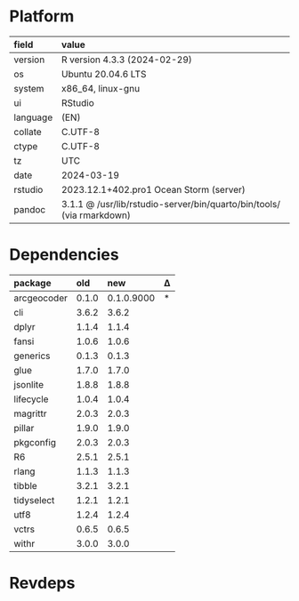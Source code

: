 # Platform

|field    |value                                                                 |
|:--------|:---------------------------------------------------------------------|
|version  |R version 4.3.3 (2024-02-29)                                          |
|os       |Ubuntu 20.04.6 LTS                                                    |
|system   |x86_64, linux-gnu                                                     |
|ui       |RStudio                                                               |
|language |(EN)                                                                  |
|collate  |C.UTF-8                                                               |
|ctype    |C.UTF-8                                                               |
|tz       |UTC                                                                   |
|date     |2024-03-19                                                            |
|rstudio  |2023.12.1+402.pro1 Ocean Storm (server)                               |
|pandoc   |3.1.1 @ /usr/lib/rstudio-server/bin/quarto/bin/tools/ (via rmarkdown) |

# Dependencies

|package     |old   |new        |Δ  |
|:-----------|:-----|:----------|:--|
|arcgeocoder |0.1.0 |0.1.0.9000 |*  |
|cli         |3.6.2 |3.6.2      |   |
|dplyr       |1.1.4 |1.1.4      |   |
|fansi       |1.0.6 |1.0.6      |   |
|generics    |0.1.3 |0.1.3      |   |
|glue        |1.7.0 |1.7.0      |   |
|jsonlite    |1.8.8 |1.8.8      |   |
|lifecycle   |1.0.4 |1.0.4      |   |
|magrittr    |2.0.3 |2.0.3      |   |
|pillar      |1.9.0 |1.9.0      |   |
|pkgconfig   |2.0.3 |2.0.3      |   |
|R6          |2.5.1 |2.5.1      |   |
|rlang       |1.1.3 |1.1.3      |   |
|tibble      |3.2.1 |3.2.1      |   |
|tidyselect  |1.2.1 |1.2.1      |   |
|utf8        |1.2.4 |1.2.4      |   |
|vctrs       |0.6.5 |0.6.5      |   |
|withr       |3.0.0 |3.0.0      |   |

# Revdeps

